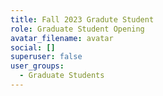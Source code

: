 ```yaml
---
title: Fall 2023 Gradute Student
role: Graduate Student Opening
avatar_filename: avatar
social: []
superuser: false
user_groups:
  - Graduate Students
---
```

